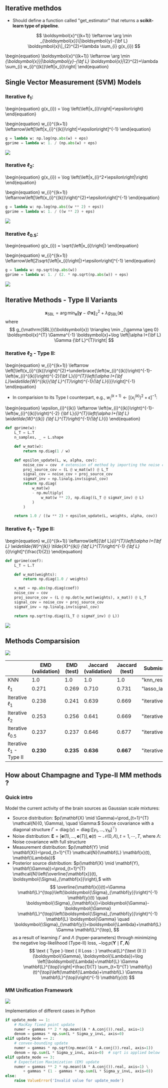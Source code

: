 ## Iterative methdos

* Should define a function called "get_estimator" that returns a **scikit-learn type of pipeline**.


$$
\boldsymbol{x}^{(k+1)} \leftarrow \arg \min _{\boldsymbol{x}}\|\boldsymbol{y}-{\bf L} \boldsymbol{x}\|_{2}^{2}+\lambda \sum_{i} g(x_{i})
$$

\begin{equation}
\boldsymbol{x}^{(k+1)} \leftarrow \arg \min _{\boldsymbol{x}}\|\boldsymbol{y}-{\bf L} \boldsymbol{x}\|_{2}^{2}+\lambda \sum_{i} w_{i}^{(k)}\left|x_{i}\right|
\end{equation}

## Single Vector Measurement (SVM) Models

### Iterative $\ell_1$:
\begin{equation}
g(x_{i}) = \log \left(\left|x_{i}\right|+\epsilon\right)
\end{equation}

\begin{equation}
w_{i}^{(k+1)} \leftarrow\left[\left|x_{i}^{(k)}\right|+\epsilon\right]^{-1}
\end{equation}


```python
g = lambda w: np.log(np.abs(w) + eps)
gprime = lambda w: 1. / (np.abs(w) + eps)
```

![](https://i.imgur.com/GJsY3L7.png)

### Iterative $\ell_2$:
\begin{equation}
g(x_{i}) = \log \left(\left|x_{i}^2+\epsilon\right|\right)
\end{equation}

\begin{equation}
w_{i}^{(k+1)} \leftarrow\left[\left(x_{i}^{(k)}\right)^{2}+\epsilon\right]^{-1}
\end{equation}


```python
g = lambda w: np.log(np.abs((w ** 2) + eps))
gprime = lambda w: 1. / ((w ** 2) + eps)
```

![](https://i.imgur.com/AGeUzr6.png)

### Iterative $\ell_{0.5}$:

\begin{equation}
g(x_{i}) =  \sqrt{\left|x_{i}\right|}
\end{equation}

\begin{equation}
w_{i}^{(k+1)} \leftarrow\left[2\sqrt{\left|x_{i}\right|}+\epsilon\right]^{-1}
\end{equation}


```python
g = lambda w: np.sqrt(np.abs(w))
gprime = lambda w: 1. / (2. * np.sqrt(np.abs(w)) + eps)
```

![](https://i.imgur.com/lP6QKEH.png)

## Iterative Methods - Type II Variants
$$
\boldsymbol{x}_{\mathrm{SBL}}=\arg \min _{\boldsymbol{x}}\|\boldsymbol{y}-\Phi \boldsymbol{x}\|_{2}^{2}+\lambda g_{\mathrm{SBL}}(\boldsymbol{x})
$$
where
$$
g_{\mathrm{SBL}}(\boldsymbol{x}) \triangleq \min _{\gamma \geq 0} \boldsymbol{x}^{T} \Gamma^{-1} \boldsymbol{x}+\log \left|\alpha I+{\bf L} \Gamma {\bf L}^{T}\right|
$$

### Iterative $\ell_2$ - Type II:

\begin{equation}
w_{i}^{(k+1)} \leftarrow \left[\left(x_{i}^{(k)}\right)^{2}+\underbrace{\left(w_{i}^{(k)}\right)^{-1}-\left(w_{i}^{(k)}\right)^{-2}{\bf L}_{i}^{T}\left(\alpha I+{\bf L}\widetilde{W}^{(k)}{\bf L}^{T}\right)^{-1}{\bf L}_{i}}\right]^{-1}
\end{equation}

* In comparision to its Type I counterpart, e.g., $w_{i}^{(k+1)} \leftarrow\left[\left(x_{i}^{(k)}\right)^{2}+\epsilon\right]^{-1}$:


\begin{equation}
\epsilon_{i}^{(k)} \leftarrow \left(w_{i}^{(k)}\right)^{-1}-\left(w_{i}^{(k)}\right)^{-2} {\bf L}_{i}^{T}\left(\alpha I+{\bf L} \widetilde{W}^{(k)} {\bf L}^{T}\right)^{-1}{\bf L}_{i}
\end{equation}


```python
def gprime(w):
    L_T = L.T
    n_samples, _ = L.shape

    def w_mat(w):
        return np.diag(1 / w)

    def epsilon_update(L, w, alpha, cov):
        noise_cov = cov  # extension of method by importing the noise covariance
        proj_source_cov = (L @ w_mat(w)) @ L_T
        signal_cov = noise_cov + proj_source_cov
        sigmaY_inv = np.linalg.inv(signal_cov)
        return np.diag(
            w_mat(w)
            - np.multiply(
                w_mat(w ** 2), np.diag((L_T @ sigmaY_inv) @ L)
            )
        )

    return 1.0 / ((w ** 2) + epsilon_update(L, weights, alpha, cov))
```

### Iterative $\ell_1$ - Type II:
\begin{equation}
w_{i}^{(k+1)} \leftarrow\left[{\bf L}_{i}^{T}\left(\alpha I+{\bf L} \widetilde{W}^{(k)} \tilde{X}^{(k)} {\bf L}^{T}\right)^{-1} {\bf L}_{i}\right]^{\frac{1}{2}}
\end{equation}


```python
def gprime(coef):
    L_T = L.T

    def w_mat(weights):
        return np.diag(1.0 / weights)

    x_mat = np.abs(np.diag(coef))
    noise_cov = cov
    proj_source_cov = (L @ np.dot(w_mat(weights), x_mat)) @ L_T
    signal_cov = noise_cov + proj_source_cov
    sigmaY_inv = np.linalg.inv(signal_cov)

    return np.sqrt(np.diag((L_T @ sigmaY_inv) @ L))

```

![](https://i.imgur.com/ptWWQaB.png)

## Methods Comparsision

![](https://i.imgur.com/yoNaj1n.png)

|                              | EMD (validation) | EMD (test) | Jaccard (validation) | Jaccard (test) | Submission Name     |
| ---------------------------- | ---------------- | ---------- | -------------------- | -------------- | ------------------- |
| KNN                          |  1.0             |   1.0      |        1.0           |       1.0      | "knn_resample"      |
| $\ell_1$                     | 0.271            | 0.269      | 0.710                | 0.731          | "lasso_lars"        |
| Iterative $\ell_1$           | 0.238            | 0.241      | 0.639                | 0.669          | "iterative_L1"      |
| Iterative $\ell_2$           | 0.253            | 0.256      | 0.641                | 0.669          | "iterative_L2"      |
| Iterative $\ell_{0.5}$       | 0.237            | 0.237      | 0.646                | 0.677          | "iterative_sqrt"    |
| Iterative $\ell_1$ - Type II | **0.230**        |**0.235**   | **0.636**            | **0.667**      | "iterative_L1_TypeII" |


## How about Champagne and Type-II MM methods ? 

### Quick intro
Model the current activity of the brain sources as Gaussian scale mixtures:
* Source distribution: $p(\mathbf{X} \mid \Gamma)=\prod_{t=1}^{T} \mathcal{N}(0, \Gamma), \quad \Gamma:$ Source covariance with a diagonal structure $\Gamma=\operatorname{diag}(\gamma)=\operatorname{diag}\left(\left[\gamma_{1}, \ldots, \gamma_{N}\right]^{\top}\right)$
* Noise distribution: $\mathbf{E}=[\mathbf{e}(1), \ldots, \mathbf{e}(T)], \mathbf{e}(t) \sim \mathcal{N}(0, \Lambda), t=1, \cdots, T$, where $\Lambda$: Noise covariance with full structure
* Measurement distribution: $p(\mathbf{Y} \mid \mathbf{X})=\prod_{t=1}^{T} \mathcal{N}(\mathbf{L} \mathbf{x}(t), \mathbf{\Lambda})$
*  Posterior source distribution: $p(\mathbf{X} \mid \mathbf{Y}, \mathbf{\Gamma})=\prod_{t=1}^{T} \mathcal{N}\left(\overline{\mathbf{x}}(t), \boldsymbol{\Sigma}_{\mathbf{x}}\right),$ with
$$
\overline{\mathbf{x}}(t)=\Gamma \mathbf{L}^{\top}\left(\boldsymbol{\Sigma}_{\mathbf{y}}\right)^{-1} \mathbf{y}(t) \quad \boldsymbol{\Sigma}_{\mathbf{x}}=\boldsymbol{\Gamma}-\boldsymbol{\Gamma} \mathbf{L}^{\top}\left(\boldsymbol{\Sigma}_{\mathbf{y}}\right)^{-1} \mathbf{L} \boldsymbol{\Gamma} \quad \boldsymbol{\Sigma}_{\mathbf{y}}=\boldsymbol{\Lambda}+\mathbf{L} \Gamma \mathbf{L}^{\top},
$$
as a result of learning $\Gamma$ and $\Lambda$ (hyper-parameters) through minimizing the negative log-likelihood (Type-II) loss, $-\log p(\mathbf{Y} \mid \boldsymbol{\Gamma}, \boldsymbol{\Lambda})$
$$
\text { Type }-\text { II Loss : } \mathcal{L}^{\text {II }}(\boldsymbol{\Gamma}, \boldsymbol{\Lambda})=\log \left|\boldsymbol{\Lambda}+\mathbf{L} \Gamma \mathbf{L}^{\top}\right|+\frac{1}{T} \sum_{t=1}^{T} \mathbf{y}(t)^{\top}\left(\mathbf{\Lambda}+\mathbf{L} \Gamma \mathbf{L}^{\top}\right)^{-1} \mathbf{y}(t)
$$

### MM Unification Framework

![](https://i.imgur.com/V1j5Wj5.png)

Implementation of different cases in Python

```python
if update_mode == 1:
    # MacKay fixed point update
    numer = gammas ** 2 * np.mean((A * A.conj()).real, axis=1)
    denom = gammas * np.sum(L * Sigma_y_invL, axis=0)
elif update_mode == 2:
    # convex-bounding update
    numer = gammas * np.sqrt(np.mean((A * A.conj()).real, axis=1))
    denom = np.sum(L * Sigma_y_invL, axis=0)  # sqrt is applied below
elif update_mode == 3:
    # Expectation Maximization (EM) update
    numer = gammas ** 2 * np.mean((A * A.conj()).real, axis=1) \
        + gammas * (1 - gammas * np.sum(L * Sigma_y_invL, axis=0))
else:
    raise ValueError('Invalid value for update_mode')
```


```python

```
